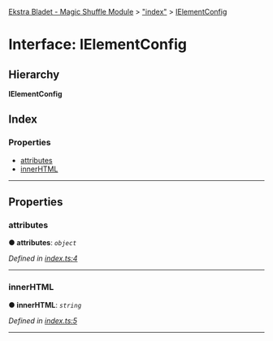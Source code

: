 [Ekstra Bladet - Magic Shuffle Module](../README.md) > ["index"](../modules/_index_.md) > [IElementConfig](../interfaces/_index_.ielementconfig.md)

# Interface: IElementConfig

## Hierarchy

**IElementConfig**

## Index

### Properties

* [attributes](_index_.ielementconfig.md#attributes)
* [innerHTML](_index_.ielementconfig.md#innerhtml)

---

## Properties

<a id="attributes"></a>

###  attributes

**● attributes**: *`object`*

*Defined in [index.ts:4](https://github.com/EkstraBladetUdvikling/eb-module-magic-shuffle/blob/ee63f9e/src/scripts/index.ts#L4)*

___
<a id="innerhtml"></a>

###  innerHTML

**● innerHTML**: *`string`*

*Defined in [index.ts:5](https://github.com/EkstraBladetUdvikling/eb-module-magic-shuffle/blob/ee63f9e/src/scripts/index.ts#L5)*

___

